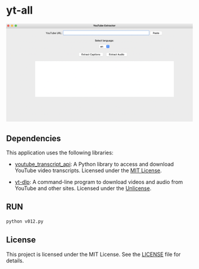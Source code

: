 # yt-all



![대표](https://github.com/leeseomin/yt-all/blob/main/pic/3.png)


## Dependencies

This application uses the following libraries:

- [youtube_transcript_api](https://github.com/jdepoix/youtube-transcript-api): A Python library to access and download YouTube video transcripts. Licensed under the [MIT License](https://opensource.org/licenses/MIT).

- [yt-dlp](https://github.com/yt-dlp/yt-dlp): A command-line program to download videos and audio from YouTube and other sites. Licensed under the [Unlicense](https://unlicense.org/).



## RUN

```bash
python v012.py
```

## License

This project is licensed under the MIT License. See the [LICENSE](LICENSE) file for details.



